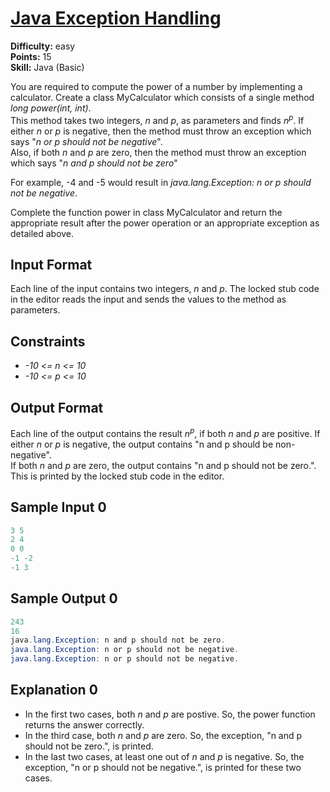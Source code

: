# [Java Exception Handling](https://www.hackerrank.com/challenges/java-exception-handling/problem)

**Difficulty:** easy
</br>**Points:** 15
</br>**Skill:** Java (Basic)

You are required to compute the power of a number by implementing a calculator. Create a class MyCalculator which consists of a single method _long power(int, int)_. </br>
This method takes two integers, _n_ and _p_, as parameters and finds _n<sup>p</sup>_. If either _n_ or _p_ is negative, then the method must throw an exception which says "_n or p should not be negative_".</br> 
Also, if both _n_ and _p_ are zero, then the method must throw an exception which says "_n and p should not be zero_"

For example, -4 and -5 would result in _java.lang.Exception: n or p should not be negative_.

Complete the function power in class MyCalculator and return the appropriate result after the power operation or an appropriate exception as detailed above.

## Input Format

Each line of the input contains two integers, _n_ and _p_. The locked stub code in the editor reads the input and sends the values to the method as parameters.

## Constraints
- _-10 <= n <= 10_
- _-10 <= p <= 10_

## Output Format

Each line of the output contains the result _n<sup>p</sup>_, if both _n_ and _p_ are positive. If either _n_ or _p_ is negative, the output contains "n and p should be non-negative".</br> 
If both _n_ and _p_ are zero, the output contains "n and p should not be zero.". This is printed by the locked stub code in the editor.

## Sample Input 0
````java
3 5
2 4
0 0
-1 -2
-1 3
````

## Sample Output 0
````java
243
16
java.lang.Exception: n and p should not be zero.
java.lang.Exception: n or p should not be negative.
java.lang.Exception: n or p should not be negative.
````

## Explanation 0
- In the first two cases, both _n_ and _p_ are postive. So, the power function returns the answer correctly.
- In the third case, both _n_ and _p_ are zero. So, the exception, "n and p should not be zero.", is printed.
- In the last two cases, at least one out of _n_ and _p_ is negative. So, the exception, "n or p should not be negative.", is printed for these two cases.
